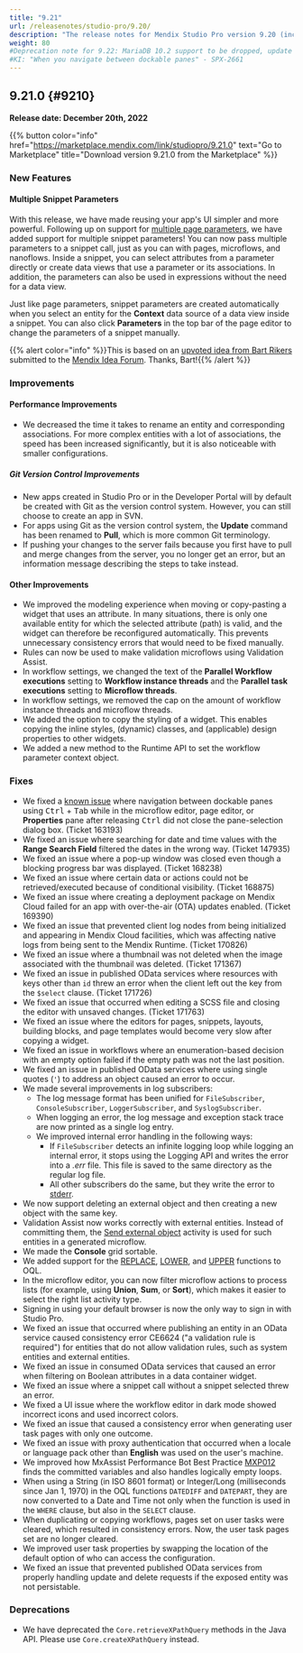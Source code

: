 ```yaml
---
title: "9.21"
url: /releasenotes/studio-pro/9.20/
description: "The release notes for Mendix Studio Pro version 9.20 (including all patches) with details on new features, bug fixes, and known issues."
weight: 80
#Deprecation note for 9.22: MariaDB 10.2 support to be dropped, update RN and System Requirements
#KI: "When you navigate between dockable panes" - SPX-2661
---
```


## 9.21.0 {#9210}

**Release date: December 20th, 2022**

{{% button color="info" href="https://marketplace.mendix.com/link/studiopro/9.21.0" text="Go to Marketplace" title="Download version 9.21.0 from the Marketplace" %}}

### New Features

#### Multiple Snippet Parameters

With this release, we have made reusing your app's UI simpler and more powerful. Following up on support for [multiple page parameters](/releasenotes/studio-pro/9.18/#mpp), we have added support for multiple snippet parameters! You can now pass multiple parameters to a snippet call, just as you can with pages, microflows, and nanoflows. Inside a snippet, you can select attributes from a parameter directly or create data views that use a parameter or its associations. In addition, the parameters can also be used in expressions without the need for a data view.

Just like page parameters, snippet parameters are created automatically when you select an entity for the **Context** data source of a data view inside a snippet. You can also click **Parameters** in the top bar of the page editor to change the parameters of a snippet manually.

{{% alert color="info" %}}This is based on an [upvoted idea from Bart Rikers](https://forum.mendixcloud.com/link/ideas/1938) submitted to the [Mendix Idea Forum](https://forum.mendixcloud.com/link/ideas). Thanks, Bart!{{% /alert %}}

### Improvements

#### Performance Improvements

* We decreased the time it takes to rename an entity and corresponding associations. For more complex entities with a lot of associations, the speed has been increased significantly, but it is also noticeable with smaller configurations.

##### Git Version Control Improvements

* New apps created in Studio Pro or in the Developer Portal will by default be created with Git as the version control system. However, you can still choose to create an app in SVN.
* For apps using Git as the version control system, the **Update** command has been renamed to **Pull**, which is more common Git terminology.
* If pushing your changes to the server fails because you first have to pull and merge changes from the server, you no longer get an error, but an information message describing the steps to take instead.

#### Other Improvements

* We improved the modeling experience when moving or copy-pasting a widget that uses an attribute. In many situations, there is only one available entity for which the selected attribute (path) is valid, and the widget can therefore be reconfigured automatically. This prevents unnecessary consistency errors that would need to be fixed manually.
* Rules can now be used to make validation microflows using Validation Assist. 
* In workflow settings, we changed the text of the **Parallel Workflow executions** setting to **Workflow instance threads** and the **Parallel task executions** setting to **Microflow threads**.
* In workflow settings, we removed the cap on the amount of workflow instance threads and microflow threads.
* We added the option to copy the styling of a widget. This enables copying the inline styles, (dynamic) classes, and (applicable) design properties to other widgets.
* We added a new method to the Runtime API to set the workflow parameter context object.

### Fixes

* <a name="163193"></a>We fixed a [known issue](/releasenotes/studio-pro/9.12#ki-163193) where navigation between dockable panes using <kbd>Ctrl</kbd> + <kbd>Tab</kbd> while in the microflow editor, page editor, or **Properties** pane after releasing <kbd>Ctrl</kbd> did not close the pane-selection dialog box. (Ticket 163193)
* We fixed an issue where searching for date and time values with the **Range Search Field** filtered the dates in the wrong way. (Ticket 147935)
* We fixed an issue where a pop-up window was closed even though a blocking progress bar was displayed. (Ticket 168238)
* We fixed an issue where certain data or actions could not be retrieved/executed because of conditional visibility. (Ticket 168875)
* We fixed an issue where creating a deployment package on Mendix Cloud failed for an app with over-the-air (OTA) updates enabled. (Ticket 169390)
* We fixed an issue that prevented client log nodes from being initialized and appearing in Mendix Cloud facilities, which was affecting native logs from being sent to the Mendix Runtime. (Ticket 170826)
* We fixed an issue where a thumbnail was not deleted when the image associated with the thumbnail was deleted. (Ticket 171367)
* We fixed an issue in published OData services where resources with keys other than `id` threw an error when the client left out the key from the `$select` clause. (Ticket 171726)
* We fixed an issue that occurred when editing a SCSS file and closing the editor with unsaved changes. (Ticket 171763)
* We fixed an issue where the editors for pages, snippets, layouts, building blocks, and page templates would become very slow after copying a widget.
* We fixed an issue in workflows where an enumeration-based decision with an empty option failed if the empty path was not the last position.
* We fixed an issue in published OData services where using single quotes (`'`) to address an object caused an error to occur.
* We made several improvements in log subscribers:
    * The log message format has been unified for `FileSubscriber`, `ConsoleSubscriber`, `LoggerSubscriber`, and `SyslogSubscriber`.
    * When logging an error, the log message and exception stack trace are now printed as a single log entry.
    * We improved internal error handling in the following ways:
        * If `FileSubscriber` detects an infinite logging loop while logging an internal error, it stops using the Logging API and writes the error into a *.err* file. This file is saved to the same directory as the regular log file.
        * All other subscribers do the same, but they write the error to [stderr](https://en.wikipedia.org/wiki/Standard_error_stream).
* We now support deleting an external object and then creating a new object with the same key.
* Validation Assist now works correctly with external entities. Instead of committing them, the [Send external object](/refguide/send-external-object/) activity is used for such entities in a generated microflow.
* We made the **Console** grid sortable.
* We added support for the [REPLACE](/refguide/oql-replace/), [LOWER](/refguide/oql-lower/), and [UPPER](/refguide/oql-upper/) functions to OQL. 
* In the microflow editor, you can now filter microflow actions to process lists (for example, using **Union**, **Sum**, or **Sort**), which makes it easier to select the right list activity type.
* Signing in using your default browser is now the only way to sign in with Studio Pro.
* We fixed an issue that occurred where publishing an entity in an OData service caused consistency error CE6624 ("a validation rule is required") for entities that do not allow validation rules, such as system entities and external entities.
* We fixed an issue in consumed OData services that caused an error when filtering on Boolean attributes in a data container widget.
* We fixed an issue where a snippet call without a snippet selected threw an error.
* We fixed a UI issue where the workflow editor in dark mode showed incorrect icons and used incorrect colors.
* We fixed an issue that caused a consistency error when generating user task pages with only one outcome.
* We fixed an issue with proxy authentication that occurred when a locale or language pack other than **English** was used on the user's machine.
* We improved how MxAssist Performance Bot Best Practice [MXP012](/refguide/performance-best-practices/#mxp012) finds the committed variables and also handles logically empty loops.
* When using a String (in ISO 8601 format) or Integer/Long (milliseconds since Jan 1, 1970) in the OQL functions `DATEDIFF` and `DATEPART`, they are now converted to a Date and Time not only when the function is used in the `WHERE` clause, but also in the `SELECT` clause.
* When duplicating or copying workflows, pages set on user tasks were cleared, which resulted in consistency errors. Now, the user task pages set are no longer cleared.
* We improved user task properties by swapping the location of the default option of who can access the configuration.
* We fixed an issue that prevented published OData services from properly handling update and delete requests if the exposed entity was not persistable.

### Deprecations

* We have deprecated the `Core.retrieveXPathQuery` methods in the Java API. Please use `Core.createXPathQuery` instead.

